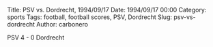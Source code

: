 Title: PSV vs. Dordrecht, 1994/09/17
Date: 1994/09/17 00:00
Category: sports
Tags: football, football scores, PSV, Dordrecht
Slug: psv-vs-dordrecht
Author: carbonero


PSV 4 - 0 Dordrecht
